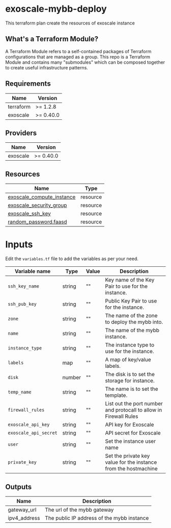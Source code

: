 # exoscale-mybb-deploy

This terraform plan create the resources of exoscale instance

## What's a Terraform Module?

A Terraform Module refers to a self-contained packages of Terraform configurations that are managed as a group. This repo
is a Terraform Module and contains many "submodules" which can be composed together to create useful infrastructure patterns.

## Requirements

| Name | Version |
|------|---------|
| terraform | >= 1.2.8 |
| exoscale | >= 0.40.0 |

## Providers

| Name | Version |
|------|---------|
| exoscale | >= 0.40.0 |

## Resources

| Name | Type |
|------|------|
| [exoscale_compute_instance](https://registry.terraform.io/providers/exoscale/exoscale/latest/docs/resources/compute_instance) | resource |
| [exoscale_security_group](https://registry.terraform.io/providers/exoscale/exoscale/latest/docs/resources/security_group) | resource |
| [exoscale_ssh_key](https://registry.terraform.io/providers/exoscale/exoscale/latest/docs/resources/ssh_key) | resource |
| [random_password.faasd](https://registry.terraform.io/providers/hashicorp/random/latest/docs/resources/password) | resource |

# Inputs

Edit the `variables.tf` file to add the variables as per your need.

| Variable name | Type  | Value | Description |
| ------------- | ----- | ------| ----------- |
| `ssh_key_name` | string | "" | Key name of the Key Pair to use for the instance.  |
| `ssh_pub_key` | string | "" | Public Key Pair to use for the instance. |
| `zone` | string | "" | The name of the zone to deploy the mybb into. |
| `name` | string | "" | The name of the mybb instance. |
| `instance_type` | string | "" | The instance type to use for the instance. |
| `labels` | map | "" | A map of key/value labels. |
| `disk` | number | "" |The disk is to set the storage for instance. |
| `temp_name` | string | "" | The name is to set the template. |
| `firewall_rules` | string | "" | List out the port number and protocall to allow in Firewall Rules |
| `exoscale_api_key` | string | "" | API key for Exoscale |
| `exoscale_api_secret` | string | "" | API secret for Exoscale |
| `user` | string | "" | Set the instance user name |
| `private_key` | string | "" | Set the private key value for the instance from the hostmachine |

## Outputs

| Name | Description |
|------|-------------|
| gateway\_url | The url of the mybb gateway |
| ipv4\_address | The public IP address of the mybb instance |
